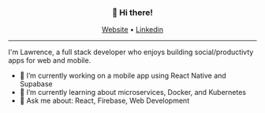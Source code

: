 <h3 align="center">👋 Hi there!</h3>
<p align="center">
  <a href="https://lawrencelin.me/">Website</a> •
  <a href="https://www.linkedin.com/in/lawrencelin101/">Linkedin</a>
</p>

---

I'm Lawrence, a full stack developer who enjoys building social/productivty apps for web and mobile.

- 🔭 I’m currently working on a mobile app using React Native and Supabase
- 🌱 I’m currently learning about microservices, Docker, and Kubernetes
- 💬 Ask me about: React, Firebase, Web Development 

<!--
**law-lin/law-lin** is a ✨ _special_ ✨ repository because its `README.md` (this file) appears on your GitHub profile.

Here are some ideas to get you started:

- 🔭 I’m currently working on ...
- 🌱 I’m currently learning ...
- 👯 I’m looking to collaborate on ...
- 🤔 I’m looking for help with ...
- 💬 Ask me about ...
- 📫 How to reach me: ...
- 😄 Pronouns: ...
- ⚡ Fun fact: ...
-->
